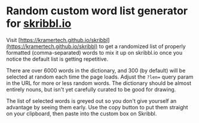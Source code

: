 # Random custom word list generator for [skribbl.io](https://skribbl.io/)

Visit [https://kramertech.github.io/skribbl](https://kramertech.github.io/skribbl) to get a randomized list of properly formatted (comma-separated) words to mix it up on skribbl.io once you notice the default list is getting repetitive.

There are over 6000 words in the dictionary, and 300 (by default) will be selected at random each time the page loads. Adjust the `?len=` query param in the URL for more or less random words. The dictionary should be almost entirely nouns, but isn't yet carefully curated to be good for drawing.

The list of selected words is greyed out so you don't give yourself an advantage by seeing them early. Use the copy button to put them straight on your clipboard, then paste into the custom box on Skribbl.
